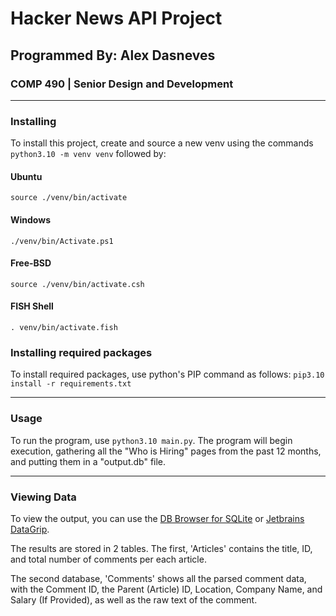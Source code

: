 # Hacker News API Project

## Programmed By: Alex Dasneves

### COMP 490 | Senior Design and Development

---

### Installing

To install this project, create and source a new venv using the commands `python3.10 -m venv venv` followed by:

#### Ubuntu

`source ./venv/bin/activate`

#### Windows

`./venv/bin/Activate.ps1`

#### Free-BSD

`source ./venv/bin/activate.csh`

#### FISH Shell

`. venv/bin/activate.fish`

### Installing required packages

To install required packages, use python's PIP command as follows:
`pip3.10 install -r requirements.txt`

---

### Usage

To run the program, use `python3.10 main.py`. The program will begin execution, gathering all the "Who is Hiring" pages from the past 12 months, and putting them in a "output.db" file.

---

### Viewing Data

To view the output, you can use the [DB Browser for SQLite](https://sqlitebrowser.org/) or [Jetbrains DataGrip](https://www.jetbrains.com/datagrip/).

The results are stored in 2 tables. The first, 'Articles' contains the title, ID, and total number of comments per each article.

The second database, 'Comments' shows all the parsed comment data, with the Comment ID, the Parent (Article) ID, Location, Company Name, and Salary (If Provided), as well as the raw text of the comment.
